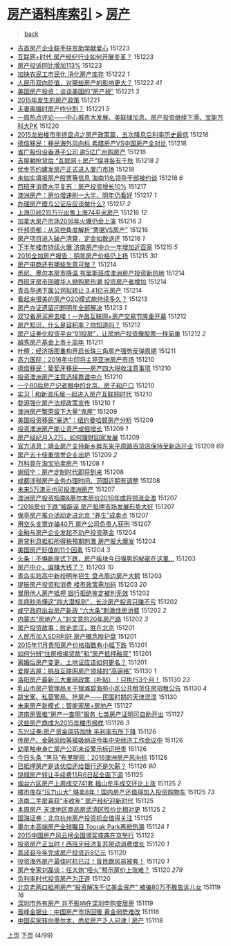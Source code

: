 [房产语料库索引](../../README.md)  > [房产](房产.md)
====
> [back](../README.md)

- [吉首房产企业联手扶贫助学献爱心](http://jkwz.applinzi.com/ittc/6779043066031899652.html#%E5%90%89%E9%A6%96%E6%88%BF%E4%BA%A7%E4%BC%81%E4%B8%9A%E8%81%94%E6%89%8B%E6%89%B6%E8%B4%AB%E5%8A%A9%E5%AD%A6%E7%8C%AE%E7%88%B1%E5%BF%83) 151223  
- [互联网+时代 房产经纪行业如何开展变革？](http://jkwz.applinzi.com/ittc/6778974191596602373.html#%E4%BA%92%E8%81%94%E7%BD%91%2B%E6%97%B6%E4%BB%A3+%E6%88%BF%E4%BA%A7%E7%BB%8F%E7%BA%AA%E8%A1%8C%E4%B8%9A%E5%A6%82%E4%BD%95%E5%BC%80%E5%B1%95%E5%8F%98%E9%9D%A9%EF%BC%9F) 151223  
- [房产投诉同比增加113%](http://jkwz.applinzi.com/ittc/6778905008208872452.html#%E6%88%BF%E4%BA%A7%E6%8A%95%E8%AF%89%E5%90%8C%E6%AF%94%E5%A2%9E%E5%8A%A0113%25) 151223  
- [加快农民工市民化 消化房产库存](http://jkwz.applinzi.com/ittc/6778468532333577221.html#%E5%8A%A0%E5%BF%AB%E5%86%9C%E6%B0%91%E5%B7%A5%E5%B8%82%E6%B0%91%E5%8C%96+%E6%B6%88%E5%8C%96%E6%88%BF%E4%BA%A7%E5%BA%93%E5%AD%98) 151222 *1* 
- [人民币双向贬值，对哪些房产的影响更大？](http://jkwz.applinzi.com/ittc/6778400362415522821.html#%E4%BA%BA%E6%B0%91%E5%B8%81%E5%8F%8C%E5%90%91%E8%B4%AC%E5%80%BC%EF%BC%8C%E5%AF%B9%E5%93%AA%E4%BA%9B%E6%88%BF%E4%BA%A7%E7%9A%84%E5%BD%B1%E5%93%8D%E6%9B%B4%E5%A4%A7%EF%BC%9F) 151222 *41* 
- [美国房产投资：谈谈美国的“房产税”](http://jkwz.applinzi.com/ittc/6778309441036485636.html#%E7%BE%8E%E5%9B%BD%E6%88%BF%E4%BA%A7%E6%8A%95%E8%B5%84%EF%BC%9A%E8%B0%88%E8%B0%88%E7%BE%8E%E5%9B%BD%E7%9A%84%E2%80%9C%E6%88%BF%E4%BA%A7%E7%A8%8E%E2%80%9D) 151221 *3* 
- [2015年发生的房产政策](http://jkwz.applinzi.com/ittc/6778267509123974148.html#2015%E5%B9%B4%E5%8F%91%E7%94%9F%E7%9A%84%E6%88%BF%E4%BA%A7%E6%94%BF%E7%AD%96) 151221  
- [夫妻离婚时房产咋分割？](http://jkwz.applinzi.com/ittc/6778219191706584068.html#%E5%A4%AB%E5%A6%BB%E7%A6%BB%E5%A9%9A%E6%97%B6%E6%88%BF%E4%BA%A7%E5%92%8B%E5%88%86%E5%89%B2%EF%BC%9F) 151221 *5* 
- [一周热点评论——中心城市大发展、美联储加息、房产投资继续下滑、宝能万科大PK](http://jkwz.applinzi.com/ittc/6777797356724683781.html#%E4%B8%80%E5%91%A8%E7%83%AD%E7%82%B9%E8%AF%84%E8%AE%BA%E2%80%94%E2%80%94%E4%B8%AD%E5%BF%83%E5%9F%8E%E5%B8%82%E5%A4%A7%E5%8F%91%E5%B1%95%E3%80%81%E7%BE%8E%E8%81%94%E5%82%A8%E5%8A%A0%E6%81%AF%E3%80%81%E6%88%BF%E4%BA%A7%E6%8A%95%E8%B5%84%E7%BB%A7%E7%BB%AD%E4%B8%8B%E6%BB%91%E3%80%81%E5%AE%9D%E8%83%BD%E4%B8%87%E7%A7%91%E5%A4%A7PK) 151220  
- [2015龙岩楼市年终盘点之房产政策篇，五次降息后利率历史最低](http://jkwz.applinzi.com/ittc/6777208334159709189.html#2015%E9%BE%99%E5%B2%A9%E6%A5%BC%E5%B8%82%E5%B9%B4%E7%BB%88%E7%9B%98%E7%82%B9%E4%B9%8B%E6%88%BF%E4%BA%A7%E6%94%BF%E7%AD%96%E7%AF%87%EF%BC%8C%E4%BA%94%E6%AC%A1%E9%99%8D%E6%81%AF%E5%90%8E%E5%88%A9%E7%8E%87%E5%8E%86%E5%8F%B2%E6%9C%80%E4%BD%8E) 151218  
- [德信移民：移民海外风向标 希腊房产VS中国房产全对比](http://jkwz.applinzi.com/ittc/6777205270753313796.html#%E5%BE%B7%E4%BF%A1%E7%A7%BB%E6%B0%91%EF%BC%9A%E7%A7%BB%E6%B0%91%E6%B5%B7%E5%A4%96%E9%A3%8E%E5%90%91%E6%A0%87+%E5%B8%8C%E8%85%8A%E6%88%BF%E4%BA%A7VS%E4%B8%AD%E5%9B%BD%E6%88%BF%E4%BA%A7%E5%85%A8%E5%AF%B9%E6%AF%94) 151218  
- [省广股份设香港子公司 逾5亿广州购房产](http://jkwz.applinzi.com/ittc/6777198241632486405.html#%E7%9C%81%E5%B9%BF%E8%82%A1%E4%BB%BD%E8%AE%BE%E9%A6%99%E6%B8%AF%E5%AD%90%E5%85%AC%E5%8F%B8+%E9%80%BE5%E4%BA%BF%E5%B9%BF%E5%B7%9E%E8%B4%AD%E6%88%BF%E4%BA%A7) 151218  
- [吉屋躺枪背后 “互联网＋房产”探寻各有千秋](http://jkwz.applinzi.com/ittc/6777098821704352773.html#%E5%90%89%E5%B1%8B%E8%BA%BA%E6%9E%AA%E8%83%8C%E5%90%8E+%E2%80%9C%E4%BA%92%E8%81%94%E7%BD%91%EF%BC%8B%E6%88%BF%E4%BA%A7%E2%80%9D%E6%8E%A2%E5%AF%BB%E5%90%84%E6%9C%89%E5%8D%83%E7%A7%8B) 151218 *2* 
- [优步签约建发房产正式进入厦门市场](http://jkwz.applinzi.com/ittc/6777091708848440325.html#%E4%BC%98%E6%AD%A5%E7%AD%BE%E7%BA%A6%E5%BB%BA%E5%8F%91%E6%88%BF%E4%BA%A7%E6%AD%A3%E5%BC%8F%E8%BF%9B%E5%85%A5%E5%8E%A6%E9%97%A8%E5%B8%82%E5%9C%BA) 151218  
- [未如实填报房产股票等信息 海南11名领导干部被约谈](http://jkwz.applinzi.com/ittc/6777068756463518725.html#%E6%9C%AA%E5%A6%82%E5%AE%9E%E5%A1%AB%E6%8A%A5%E6%88%BF%E4%BA%A7%E8%82%A1%E7%A5%A8%E7%AD%89%E4%BF%A1%E6%81%AF+%E6%B5%B7%E5%8D%9711%E5%90%8D%E9%A2%86%E5%AF%BC%E5%B9%B2%E9%83%A8%E8%A2%AB%E7%BA%A6%E8%B0%88) 151218 *6* 
- [西班牙消费水平复苏：房产投资增长10%](http://jkwz.applinzi.com/ittc/6776832905309586437.html#%E8%A5%BF%E7%8F%AD%E7%89%99%E6%B6%88%E8%B4%B9%E6%B0%B4%E5%B9%B3%E5%A4%8D%E8%8B%8F%EF%BC%9A%E6%88%BF%E4%BA%A7%E6%8A%95%E8%B5%84%E5%A2%9E%E9%95%BF10%25) 151217  
- [澳洲房产：房价增速削一大半，明年仍看好](http://jkwz.applinzi.com/ittc/6776788556458755076.html#%E6%BE%B3%E6%B4%B2%E6%88%BF%E4%BA%A7%EF%BC%9A%E6%88%BF%E4%BB%B7%E5%A2%9E%E9%80%9F%E5%89%8A%E4%B8%80%E5%A4%A7%E5%8D%8A%EF%BC%8C%E6%98%8E%E5%B9%B4%E4%BB%8D%E7%9C%8B%E5%A5%BD) 151217 *1* 
- [办理房产赠与公证后应该做什么?](http://jkwz.applinzi.com/ittc/6776736579615982597.html#%E5%8A%9E%E7%90%86%E6%88%BF%E4%BA%A7%E8%B5%A0%E4%B8%8E%E5%85%AC%E8%AF%81%E5%90%8E%E5%BA%94%E8%AF%A5%E5%81%9A%E4%BB%80%E4%B9%88%3F) 151217 *2* 
- [上海贝岭215万元出售上海74平米房产](http://jkwz.applinzi.com/ittc/6776455510173942788.html#%E4%B8%8A%E6%B5%B7%E8%B4%9D%E5%B2%AD215%E4%B8%87%E5%85%83%E5%87%BA%E5%94%AE%E4%B8%8A%E6%B5%B774%E5%B9%B3%E7%B1%B3%E6%88%BF%E4%BA%A7) 151216 *12* 
- [加拿大房产市场2016年火爆仍会上演](http://jkwz.applinzi.com/ittc/6776414454854190084.html#%E5%8A%A0%E6%8B%BF%E5%A4%A7%E6%88%BF%E4%BA%A7%E5%B8%82%E5%9C%BA2016%E5%B9%B4%E7%81%AB%E7%88%86%E4%BB%8D%E4%BC%9A%E4%B8%8A%E6%BC%94) 151216 *3* 
- [仟邦资都：从风控角度解析“票据VS房产”](http://jkwz.applinzi.com/ittc/6776392936338228228.html#%E4%BB%9F%E9%82%A6%E8%B5%84%E9%83%BD%EF%BC%9A%E4%BB%8E%E9%A3%8E%E6%8E%A7%E8%A7%92%E5%BA%A6%E8%A7%A3%E6%9E%90%E2%80%9C%E7%A5%A8%E6%8D%AEVS%E6%88%BF%E4%BA%A7%E2%80%9D) 151216  
- [房产项目进入破产清算，定金如数退还](http://jkwz.applinzi.com/ittc/6776382685358588932.html#%E6%88%BF%E4%BA%A7%E9%A1%B9%E7%9B%AE%E8%BF%9B%E5%85%A5%E7%A0%B4%E4%BA%A7%E6%B8%85%E7%AE%97%EF%BC%8C%E5%AE%9A%E9%87%91%E5%A6%82%E6%95%B0%E9%80%80%E8%BF%98) 151216 *1* 
- [下半年楼市持续火爆 济南房产中介一年增加近百家](http://jkwz.applinzi.com/ittc/6775979278823064581.html#%E4%B8%8B%E5%8D%8A%E5%B9%B4%E6%A5%BC%E5%B8%82%E6%8C%81%E7%BB%AD%E7%81%AB%E7%88%86+%E6%B5%8E%E5%8D%97%E6%88%BF%E4%BA%A7%E4%B8%AD%E4%BB%8B%E4%B8%80%E5%B9%B4%E5%A2%9E%E5%8A%A0%E8%BF%91%E7%99%BE%E5%AE%B6) 151215 *5* 
- [2016全加房产报告：明年房产价格仍上扬](http://jkwz.applinzi.com/ittc/6774828171451171844.html#2016%E5%85%A8%E5%8A%A0%E6%88%BF%E4%BA%A7%E6%8A%A5%E5%91%8A%EF%BC%9A%E6%98%8E%E5%B9%B4%E6%88%BF%E4%BA%A7%E4%BB%B7%E6%A0%BC%E4%BB%8D%E4%B8%8A%E6%89%AC) 151215 *30* 
- [房产电商还有哪些生意可做？](http://jkwz.applinzi.com/ittc/6775759405450789893.html#%E6%88%BF%E4%BA%A7%E7%94%B5%E5%95%86%E8%BF%98%E6%9C%89%E5%93%AA%E4%BA%9B%E7%94%9F%E6%84%8F%E5%8F%AF%E5%81%9A%EF%BC%9F) 151214  
- [悉尼、墨尔本房市降温 布里斯班成澳洲房产投资新热地](http://jkwz.applinzi.com/ittc/6775724976997139461.html#%E6%82%89%E5%B0%BC%E3%80%81%E5%A2%A8%E5%B0%94%E6%9C%AC%E6%88%BF%E5%B8%82%E9%99%8D%E6%B8%A9+%E5%B8%83%E9%87%8C%E6%96%AF%E7%8F%AD%E6%88%90%E6%BE%B3%E6%B4%B2%E6%88%BF%E4%BA%A7%E6%8A%95%E8%B5%84%E6%96%B0%E7%83%AD%E5%9C%B0) 151214  
- [西班牙房市回暖华人掀购房热潮 投资房产者增加](http://jkwz.applinzi.com/ittc/6775621127883981829.html#%E8%A5%BF%E7%8F%AD%E7%89%99%E6%88%BF%E5%B8%82%E5%9B%9E%E6%9A%96%E5%8D%8E%E4%BA%BA%E6%8E%80%E8%B4%AD%E6%88%BF%E7%83%AD%E6%BD%AE+%E6%8A%95%E8%B5%84%E6%88%BF%E4%BA%A7%E8%80%85%E5%A2%9E%E5%8A%A0) 151214  
- [青岛华通下属公司拟转让 3.41亿元房产](http://jkwz.applinzi.com/ittc/6775599122669372421.html#%E9%9D%92%E5%B2%9B%E5%8D%8E%E9%80%9A%E4%B8%8B%E5%B1%9E%E5%85%AC%E5%8F%B8%E6%8B%9F%E8%BD%AC%E8%AE%A9+3.41%E4%BA%BF%E5%85%83%E6%88%BF%E4%BA%A7) 151214  
- [看起来很美的房产O2O模式能持续多久？](http://jkwz.applinzi.com/ittc/6775272172847367172.html#%E7%9C%8B%E8%B5%B7%E6%9D%A5%E5%BE%88%E7%BE%8E%E7%9A%84%E6%88%BF%E4%BA%A7O2O%E6%A8%A1%E5%BC%8F%E8%83%BD%E6%8C%81%E7%BB%AD%E5%A4%9A%E4%B9%85%EF%BC%9F) 151213  
- [房产办证遗留问题明年全部解决](http://jkwz.applinzi.com/ittc/6775256750215398404.html#%E6%88%BF%E4%BA%A7%E5%8A%9E%E8%AF%81%E9%81%97%E7%95%99%E9%97%AE%E9%A2%98%E6%98%8E%E5%B9%B4%E5%85%A8%E9%83%A8%E8%A7%A3%E5%86%B3) 151213 *1* 
- [双12看房买房去喽！--许昌互联网+房产交易节隆重开幕](http://jkwz.applinzi.com/ittc/6774963024079356933.html#%E5%8F%8C12%E7%9C%8B%E6%88%BF%E4%B9%B0%E6%88%BF%E5%8E%BB%E5%96%BD%EF%BC%81--%E8%AE%B8%E6%98%8C%E4%BA%92%E8%81%94%E7%BD%91%2B%E6%88%BF%E4%BA%A7%E4%BA%A4%E6%98%93%E8%8A%82%E9%9A%86%E9%87%8D%E5%BC%80%E5%B9%95) 151212  
- [房产知识，什么是容积率？你知道吗？](http://jkwz.applinzi.com/ittc/6774956719604237317.html#%E6%88%BF%E4%BA%A7%E7%9F%A5%E8%AF%86%EF%BC%8C%E4%BB%80%E4%B9%88%E6%98%AF%E5%AE%B9%E7%A7%AF%E7%8E%87%EF%BC%9F%E4%BD%A0%E7%9F%A5%E9%81%93%E5%90%97%EF%BC%9F) 151212  
- [房产证券化投资平台“91投房”，让房地产投资像股票一样简单](http://jkwz.applinzi.com/ittc/6774871290309772292.html#%E6%88%BF%E4%BA%A7%E8%AF%81%E5%88%B8%E5%8C%96%E6%8A%95%E8%B5%84%E5%B9%B3%E5%8F%B0%E2%80%9C91%E6%8A%95%E6%88%BF%E2%80%9D%EF%BC%8C%E8%AE%A9%E6%88%BF%E5%9C%B0%E4%BA%A7%E6%8A%95%E8%B5%84%E5%83%8F%E8%82%A1%E7%A5%A8%E4%B8%80%E6%A0%B7%E7%AE%80%E5%8D%95) 151212 *2* 
- [越秀房产基金上市十周年](http://jkwz.applinzi.com/ittc/6774383454011786245.html#%E8%B6%8A%E7%A7%80%E6%88%BF%E4%BA%A7%E5%9F%BA%E9%87%91%E4%B8%8A%E5%B8%82%E5%8D%81%E5%91%A8%E5%B9%B4) 151211  
- [叶檀：经济版图重构开启长珠三角房产强势反弹周期](http://jkwz.applinzi.com/ittc/6774357956489643013.html#%E5%8F%B6%E6%AA%80%EF%BC%9A%E7%BB%8F%E6%B5%8E%E7%89%88%E5%9B%BE%E9%87%8D%E6%9E%84%E5%BC%80%E5%90%AF%E9%95%BF%E7%8F%A0%E4%B8%89%E8%A7%92%E6%88%BF%E4%BA%A7%E5%BC%BA%E5%8A%BF%E5%8F%8D%E5%BC%B9%E5%91%A8%E6%9C%9F) 151211  
- [高力国际：2016年中印将主导亚洲房产市场](http://jkwz.applinzi.com/ittc/6774292688392422404.html#%E9%AB%98%E5%8A%9B%E5%9B%BD%E9%99%85%EF%BC%9A2016%E5%B9%B4%E4%B8%AD%E5%8D%B0%E5%B0%86%E4%B8%BB%E5%AF%BC%E4%BA%9A%E6%B4%B2%E6%88%BF%E4%BA%A7%E5%B8%82%E5%9C%BA) 151210  
- [德信移民：葡萄牙移民——房产四大税收注意事项](http://jkwz.applinzi.com/ittc/6774247732713882629.html#%E5%BE%B7%E4%BF%A1%E7%A7%BB%E6%B0%91%EF%BC%9A%E8%91%A1%E8%90%84%E7%89%99%E7%A7%BB%E6%B0%91%E2%80%94%E2%80%94%E6%88%BF%E4%BA%A7%E5%9B%9B%E5%A4%A7%E7%A8%8E%E6%94%B6%E6%B3%A8%E6%84%8F%E4%BA%8B%E9%A1%B9) 151210  
- [投资澳洲房产注意选择靠谱中介](http://jkwz.applinzi.com/ittc/6774209360083551236.html#%E6%8A%95%E8%B5%84%E6%BE%B3%E6%B4%B2%E6%88%BF%E4%BA%A7%E6%B3%A8%E6%84%8F%E9%80%89%E6%8B%A9%E9%9D%A0%E8%B0%B1%E4%B8%AD%E4%BB%8B) 151210  
- [一个80后房产记者眼中的北京、房子和户口](http://jkwz.applinzi.com/ittc/6774202029899777029.html#%E4%B8%80%E4%B8%AA80%E5%90%8E%E6%88%BF%E4%BA%A7%E8%AE%B0%E8%80%85%E7%9C%BC%E4%B8%AD%E7%9A%84%E5%8C%97%E4%BA%AC%E3%80%81%E6%88%BF%E5%AD%90%E5%92%8C%E6%88%B7%E5%8F%A3) 151210  
- [实习 | 和新浪乐居一起进入房产互联网时代](http://jkwz.applinzi.com/ittc/6774157863736050692.html#%E5%AE%9E%E4%B9%A0+%7C+%E5%92%8C%E6%96%B0%E6%B5%AA%E4%B9%90%E5%B1%85%E4%B8%80%E8%B5%B7%E8%BF%9B%E5%85%A5%E6%88%BF%E4%BA%A7%E4%BA%92%E8%81%94%E7%BD%91%E6%97%B6%E4%BB%A3) 151210  
- [婺源强化房产法规政策宣传](http://jkwz.applinzi.com/ittc/6774124665140413444.html#%E5%A9%BA%E6%BA%90%E5%BC%BA%E5%8C%96%E6%88%BF%E4%BA%A7%E6%B3%95%E8%A7%84%E6%94%BF%E7%AD%96%E5%AE%A3%E4%BC%A0) 151210 *1* 
- [澳洲房产繁荣留下大量“鬼屋”](http://jkwz.applinzi.com/ittc/6773944792715363332.html#%E6%BE%B3%E6%B4%B2%E6%88%BF%E4%BA%A7%E7%B9%81%E8%8D%A3%E7%95%99%E4%B8%8B%E5%A4%A7%E9%87%8F%E2%80%9C%E9%AC%BC%E5%B1%8B%E2%80%9D) 151209  
- [美国投资移民“豪选”：纽约曼哈顿房产分析](http://jkwz.applinzi.com/ittc/6773855078117278724.html#%E7%BE%8E%E5%9B%BD%E6%8A%95%E8%B5%84%E7%A7%BB%E6%B0%91%E2%80%9C%E8%B1%AA%E9%80%89%E2%80%9D%EF%BC%9A%E7%BA%BD%E7%BA%A6%E6%9B%BC%E5%93%88%E9%A1%BF%E6%88%BF%E4%BA%A7%E5%88%86%E6%9E%90) 151209  
- [投资澳洲房产能让资产成倍增长](http://jkwz.applinzi.com/ittc/6773832353952826372.html#%E6%8A%95%E8%B5%84%E6%BE%B3%E6%B4%B2%E6%88%BF%E4%BA%A7%E8%83%BD%E8%AE%A9%E8%B5%84%E4%BA%A7%E6%88%90%E5%80%8D%E5%A2%9E%E9%95%BF) 151209 *1* 
- [房产经纪月入2万，如何理财回家发展](http://jkwz.applinzi.com/ittc/6773831591415776261.html#%E6%88%BF%E4%BA%A7%E7%BB%8F%E7%BA%AA%E6%9C%88%E5%85%A52%E4%B8%87%EF%BC%8C%E5%A6%82%E4%BD%95%E7%90%86%E8%B4%A2%E5%9B%9E%E5%AE%B6%E5%8F%91%E5%B1%95) 151209  
- [官方消息：靖业房产支持新乡胖东来平原路百货店保持至新店开业](http://jkwz.applinzi.com/ittc/6773810326390965253.html#%E5%AE%98%E6%96%B9%E6%B6%88%E6%81%AF%EF%BC%9A%E9%9D%96%E4%B8%9A%E6%88%BF%E4%BA%A7%E6%94%AF%E6%8C%81%E6%96%B0%E4%B9%A1%E8%83%96%E4%B8%9C%E6%9D%A5%E5%B9%B3%E5%8E%9F%E8%B7%AF%E7%99%BE%E8%B4%A7%E5%BA%97%E4%BF%9D%E6%8C%81%E8%87%B3%E6%96%B0%E5%BA%97%E5%BC%80%E4%B8%9A) 151209 *69* 
- [房产五十佳重信誉企业出炉](http://jkwz.applinzi.com/ittc/6773765051605582853.html#%E6%88%BF%E4%BA%A7%E4%BA%94%E5%8D%81%E4%BD%B3%E9%87%8D%E4%BF%A1%E8%AA%89%E4%BC%81%E4%B8%9A%E5%87%BA%E7%82%89) 151209 *2* 
- [万科竟在淘宝拍卖房产](http://jkwz.applinzi.com/ittc/6773382604242027525.html#%E4%B8%87%E7%A7%91%E7%AB%9F%E5%9C%A8%E6%B7%98%E5%AE%9D%E6%8B%8D%E5%8D%96%E6%88%BF%E4%BA%A7) 151208 *1* 
- [谢绍宁：房产定制时代即将到来](http://jkwz.applinzi.com/ittc/6773399668566524933.html#%E8%B0%A2%E7%BB%8D%E5%AE%81%EF%BC%9A%E6%88%BF%E4%BA%A7%E5%AE%9A%E5%88%B6%E6%97%B6%E4%BB%A3%E5%8D%B3%E5%B0%86%E5%88%B0%E6%9D%A5) 151208  
- [成都涉税房产业务办理时间、范围近期有调整](http://jkwz.applinzi.com/ittc/6773379754636084228.html#%E6%88%90%E9%83%BD%E6%B6%89%E7%A8%8E%E6%88%BF%E4%BA%A7%E4%B8%9A%E5%8A%A1%E5%8A%9E%E7%90%86%E6%97%B6%E9%97%B4%E3%80%81%E8%8C%83%E5%9B%B4%E8%BF%91%E6%9C%9F%E6%9C%89%E8%B0%83%E6%95%B4) 151208  
- [未来5万澳元也可投澳洲房产](http://jkwz.applinzi.com/ittc/6773145414547276804.html#%E6%9C%AA%E6%9D%A55%E4%B8%87%E6%BE%B3%E5%85%83%E4%B9%9F%E5%8F%AF%E6%8A%95%E6%BE%B3%E6%B4%B2%E6%88%BF%E4%BA%A7) 151207  
- [澳洲房产投资指南&amp;墨尔本房价2016年或将领涨全澳](http://jkwz.applinzi.com/ittc/6773125987730719748.html#%E6%BE%B3%E6%B4%B2%E6%88%BF%E4%BA%A7%E6%8A%95%E8%B5%84%E6%8C%87%E5%8D%97%26amp%3B%E5%A2%A8%E5%B0%94%E6%9C%AC%E6%88%BF%E4%BB%B72016%E5%B9%B4%E6%88%96%E5%B0%86%E9%A2%86%E6%B6%A8%E5%85%A8%E6%BE%B3) 151207  
- [“2016房价下跌”被辟谣 房产抵押市场发展形势大好](http://jkwz.applinzi.com/ittc/6773058890786931717.html#%E2%80%9C2016%E6%88%BF%E4%BB%B7%E4%B8%8B%E8%B7%8C%E2%80%9D%E8%A2%AB%E8%BE%9F%E8%B0%A3+%E6%88%BF%E4%BA%A7%E6%8A%B5%E6%8A%BC%E5%B8%82%E5%9C%BA%E5%8F%91%E5%B1%95%E5%BD%A2%E5%8A%BF%E5%A4%A7%E5%A5%BD) 151207  
- [保亭房产推介活动走进北京 “养生”成卖点](http://jkwz.applinzi.com/ittc/6773009893388977157.html#%E4%BF%9D%E4%BA%AD%E6%88%BF%E4%BA%A7%E6%8E%A8%E4%BB%8B%E6%B4%BB%E5%8A%A8%E8%B5%B0%E8%BF%9B%E5%8C%97%E4%BA%AC+%E2%80%9C%E5%85%BB%E7%94%9F%E2%80%9D%E6%88%90%E5%8D%96%E7%82%B9) 151207  
- [用空头支票诈骗40万 房产公司负责人获刑](http://jkwz.applinzi.com/ittc/6772768044464210949.html#%E7%94%A8%E7%A9%BA%E5%A4%B4%E6%94%AF%E7%A5%A8%E8%AF%88%E9%AA%9740%E4%B8%87+%E6%88%BF%E4%BA%A7%E5%85%AC%E5%8F%B8%E8%B4%9F%E8%B4%A3%E4%BA%BA%E8%8E%B7%E5%88%91) 151207  
- [金融与房产企业发起不动产投资基金](http://jkwz.applinzi.com/ittc/6771904300305613829.html#%E9%87%91%E8%9E%8D%E4%B8%8E%E6%88%BF%E4%BA%A7%E4%BC%81%E4%B8%9A%E5%8F%91%E8%B5%B7%E4%B8%8D%E5%8A%A8%E4%BA%A7%E6%8A%95%E8%B5%84%E5%9F%BA%E9%87%91) 151204  
- [房贷利息抵扣所得税预期刺激 房产股大爆发](http://jkwz.applinzi.com/ittc/6771857819972404228.html#%E6%88%BF%E8%B4%B7%E5%88%A9%E6%81%AF%E6%8A%B5%E6%89%A3%E6%89%80%E5%BE%97%E7%A8%8E%E9%A2%84%E6%9C%9F%E5%88%BA%E6%BF%80+%E6%88%BF%E4%BA%A7%E8%82%A1%E5%A4%A7%E7%88%86%E5%8F%91) 151204  
- [美国房产贬值的11个因素](http://jkwz.applinzi.com/ittc/6771843051517641732.html#%E7%BE%8E%E5%9B%BD%E6%88%BF%E4%BA%A7%E8%B4%AC%E5%80%BC%E7%9A%8411%E4%B8%AA%E5%9B%A0%E7%B4%A0) 151204 *3* 
- [头条｜不惧断崖式下跌，房产板块今日强势的秘密在这里...](http://jkwz.applinzi.com/ittc/6771706789238408197.html#%E5%A4%B4%E6%9D%A1%EF%BD%9C%E4%B8%8D%E6%83%A7%E6%96%AD%E5%B4%96%E5%BC%8F%E4%B8%8B%E8%B7%8C%EF%BC%8C%E6%88%BF%E4%BA%A7%E6%9D%BF%E5%9D%97%E4%BB%8A%E6%97%A5%E5%BC%BA%E5%8A%BF%E7%9A%84%E7%A7%98%E5%AF%86%E5%9C%A8%E8%BF%99%E9%87%8C...) 151203  
- [房产中介，谁赚大钱了？](http://jkwz.applinzi.com/ittc/6771514377715057669.html#%E6%88%BF%E4%BA%A7%E4%B8%AD%E4%BB%8B%EF%BC%8C%E8%B0%81%E8%B5%9A%E5%A4%A7%E9%92%B1%E4%BA%86%EF%BC%9F) 151203 *10* 
- [青岛实验高中新校明年招生 盘点周边房产大鳄](http://jkwz.applinzi.com/ittc/6771489991901578245.html#%E9%9D%92%E5%B2%9B%E5%AE%9E%E9%AA%8C%E9%AB%98%E4%B8%AD%E6%96%B0%E6%A0%A1%E6%98%8E%E5%B9%B4%E6%8B%9B%E7%94%9F+%E7%9B%98%E7%82%B9%E5%91%A8%E8%BE%B9%E6%88%BF%E4%BA%A7%E5%A4%A7%E9%B3%84) 151203  
- [提振房产投资和消费 楼市政策需加码](http://jkwz.applinzi.com/ittc/6771382313946711044.html#%E6%8F%90%E6%8C%AF%E6%88%BF%E4%BA%A7%E6%8A%95%E8%B5%84%E5%92%8C%E6%B6%88%E8%B4%B9+%E6%A5%BC%E5%B8%82%E6%94%BF%E7%AD%96%E9%9C%80%E5%8A%A0%E7%A0%81) 151203 *20* 
- [冒用他人房产抵押 银行拒绝鉴定被判无效](http://jkwz.applinzi.com/ittc/6771257427572032516.html#%E5%86%92%E7%94%A8%E4%BB%96%E4%BA%BA%E6%88%BF%E4%BA%A7%E6%8A%B5%E6%8A%BC+%E9%93%B6%E8%A1%8C%E6%8B%92%E7%BB%9D%E9%89%B4%E5%AE%9A%E8%A2%AB%E5%88%A4%E6%97%A0%E6%95%88) 151202  
- [年底秒杀懂这“四大潜规则”，长沙房产投资只赚不亏](http://jkwz.applinzi.com/ittc/6771174544811492356.html#%E5%B9%B4%E5%BA%95%E7%A7%92%E6%9D%80%E6%87%82%E8%BF%99%E2%80%9C%E5%9B%9B%E5%A4%A7%E6%BD%9C%E8%A7%84%E5%88%99%E2%80%9D%EF%BC%8C%E9%95%BF%E6%B2%99%E6%88%BF%E4%BA%A7%E6%8A%95%E8%B5%84%E5%8F%AA%E8%B5%9A%E4%B8%8D%E4%BA%8F) 151202  
- [咸宁政府出台房产新政 “六大条”刺激住房消费](http://jkwz.applinzi.com/ittc/6771169403572061189.html#%E5%92%B8%E5%AE%81%E6%94%BF%E5%BA%9C%E5%87%BA%E5%8F%B0%E6%88%BF%E4%BA%A7%E6%96%B0%E6%94%BF+%E2%80%9C%E5%85%AD%E5%A4%A7%E6%9D%A1%E2%80%9D%E5%88%BA%E6%BF%80%E4%BD%8F%E6%88%BF%E6%B6%88%E8%B4%B9) 151202 *2* 
- [内蒙古“房地产人”刘文意的20年房产路](http://jkwz.applinzi.com/ittc/6771073709406422020.html#%E5%86%85%E8%92%99%E5%8F%A4%E2%80%9C%E6%88%BF%E5%9C%B0%E4%BA%A7%E4%BA%BA%E2%80%9D%E5%88%98%E6%96%87%E6%84%8F%E7%9A%8420%E5%B9%B4%E6%88%BF%E4%BA%A7%E8%B7%AF) 151202 *3* 
- [房产投资故事：败走武汉，胜在北京](http://jkwz.applinzi.com/ittc/6770913052455339013.html#%E6%88%BF%E4%BA%A7%E6%8A%95%E8%B5%84%E6%95%85%E4%BA%8B%EF%BC%9A%E8%B4%A5%E8%B5%B0%E6%AD%A6%E6%B1%89%EF%BC%8C%E8%83%9C%E5%9C%A8%E5%8C%97%E4%BA%AC) 151201  
- [人民币加入SDR利好 房产概念股护盘](http://jkwz.applinzi.com/ittc/6770892173134529540.html#%E4%BA%BA%E6%B0%91%E5%B8%81%E5%8A%A0%E5%85%A5SDR%E5%88%A9%E5%A5%BD+%E6%88%BF%E4%BA%A7%E6%A6%82%E5%BF%B5%E8%82%A1%E6%8A%A4%E7%9B%98) 151201  
- [2015年11月贵阳房产价格指数有小幅下跌](http://jkwz.applinzi.com/ittc/6770878731921146884.html#2015%E5%B9%B411%E6%9C%88%E8%B4%B5%E9%98%B3%E6%88%BF%E4%BA%A7%E4%BB%B7%E6%A0%BC%E6%8C%87%E6%95%B0%E6%9C%89%E5%B0%8F%E5%B9%85%E4%B8%8B%E8%B7%8C) 151201  
- [如何分辨“住房按揭贷款”和“房产抵押融资”](http://jkwz.applinzi.com/ittc/6770495694142178308.html#%E5%A6%82%E4%BD%95%E5%88%86%E8%BE%A8%E2%80%9C%E4%BD%8F%E6%88%BF%E6%8C%89%E6%8F%AD%E8%B4%B7%E6%AC%BE%E2%80%9D%E5%92%8C%E2%80%9C%E6%88%BF%E4%BA%A7%E6%8A%B5%E6%8A%BC%E8%9E%8D%E8%B5%84%E2%80%9D) 151201  
- [离婚后房产变更，土地证应该如何更名？](http://jkwz.applinzi.com/ittc/6770797969519674373.html#%E7%A6%BB%E5%A9%9A%E5%90%8E%E6%88%BF%E4%BA%A7%E5%8F%98%E6%9B%B4%EF%BC%8C%E5%9C%9F%E5%9C%B0%E8%AF%81%E5%BA%94%E8%AF%A5%E5%A6%82%E4%BD%95%E6%9B%B4%E5%90%8D%EF%BC%9F) 151201  
- [爱屋吉屋：挑战互联网房产领域的“高逼格”](http://jkwz.applinzi.com/ittc/6770565573973115908.html#%E7%88%B1%E5%B1%8B%E5%90%89%E5%B1%8B%EF%BC%9A%E6%8C%91%E6%88%98%E4%BA%92%E8%81%94%E7%BD%91%E6%88%BF%E4%BA%A7%E9%A2%86%E5%9F%9F%E7%9A%84%E2%80%9C%E9%AB%98%E9%80%BC%E6%A0%BC%E2%80%9D) 151130 *1* 
- [洛阳房产最新三大重磅政策（补贴）！只执行3个月！](http://jkwz.applinzi.com/ittc/6770438458195837956.html#%E6%B4%9B%E9%98%B3%E6%88%BF%E4%BA%A7%E6%9C%80%E6%96%B0%E4%B8%89%E5%A4%A7%E9%87%8D%E7%A3%85%E6%94%BF%E7%AD%96%EF%BC%88%E8%A1%A5%E8%B4%B4%EF%BC%89%EF%BC%81%E5%8F%AA%E6%89%A7%E8%A1%8C3%E4%B8%AA%E6%9C%88%EF%BC%81) 151130 *23* 
- [乳山市房产管理局关于银滩碧海苑小区公共租赁住房招租公告](http://jkwz.applinzi.com/ittc/6770397298148508676.html#%E4%B9%B3%E5%B1%B1%E5%B8%82%E6%88%BF%E4%BA%A7%E7%AE%A1%E7%90%86%E5%B1%80%E5%85%B3%E4%BA%8E%E9%93%B6%E6%BB%A9%E7%A2%A7%E6%B5%B7%E8%8B%91%E5%B0%8F%E5%8C%BA%E5%85%AC%E5%85%B1%E7%A7%9F%E8%B5%81%E4%BD%8F%E6%88%BF%E6%8B%9B%E7%A7%9F%E5%85%AC%E5%91%8A) 151130 *4* 
- [跳宝案、私营警局、抢房产——民国时期的天津混混](http://jkwz.applinzi.com/ittc/6770393967883715589.html#%E8%B7%B3%E5%AE%9D%E6%A1%88%E3%80%81%E7%A7%81%E8%90%A5%E8%AD%A6%E5%B1%80%E3%80%81%E6%8A%A2%E6%88%BF%E4%BA%A7%E2%80%94%E2%80%94%E6%B0%91%E5%9B%BD%E6%97%B6%E6%9C%9F%E7%9A%84%E5%A4%A9%E6%B4%A5%E6%B7%B7%E6%B7%B7) 151130  
- [未来房产新模式：智能家居+房地产](http://jkwz.applinzi.com/ittc/6769328043160241156.html#%E6%9C%AA%E6%9D%A5%E6%88%BF%E4%BA%A7%E6%96%B0%E6%A8%A1%E5%BC%8F%EF%BC%9A%E6%99%BA%E8%83%BD%E5%AE%B6%E5%B1%85%2B%E6%88%BF%E5%9C%B0%E4%BA%A7) 151127  
- [济南房管推“房产一查明”服务 七类房产证明可自助开出](http://jkwz.applinzi.com/ittc/6769322318342128645.html#%E6%B5%8E%E5%8D%97%E6%88%BF%E7%AE%A1%E6%8E%A8%E2%80%9C%E6%88%BF%E4%BA%A7%E4%B8%80%E6%9F%A5%E6%98%8E%E2%80%9D%E6%9C%8D%E5%8A%A1+%E4%B8%83%E7%B1%BB%E6%88%BF%E4%BA%A7%E8%AF%81%E6%98%8E%E5%8F%AF%E8%87%AA%E5%8A%A9%E5%BC%80%E5%87%BA) 151127  
- [这些房产商成为2015年楼市榜样](http://jkwz.applinzi.com/ittc/6768967329291699205.html#%E8%BF%99%E4%BA%9B%E6%88%BF%E4%BA%A7%E5%95%86%E6%88%90%E4%B8%BA2015%E5%B9%B4%E6%A5%BC%E5%B8%82%E6%A6%9C%E6%A0%B7) 151126 *3* 
- [东兴证券:房产资金周转加快 毛利率有所下降](http://jkwz.applinzi.com/ittc/6768941010612913157.html#%E4%B8%9C%E5%85%B4%E8%AF%81%E5%88%B8%3A%E6%88%BF%E4%BA%A7%E8%B5%84%E9%87%91%E5%91%A8%E8%BD%AC%E5%8A%A0%E5%BF%AB+%E6%AF%9B%E5%88%A9%E7%8E%87%E6%9C%89%E6%89%80%E4%B8%8B%E9%99%8D) 151126  
- [传房产、金融风险等被吸纳进今年中央经济工作会议中](http://jkwz.applinzi.com/ittc/6768940615853409284.html#%E4%BC%A0%E6%88%BF%E4%BA%A7%E3%80%81%E9%87%91%E8%9E%8D%E9%A3%8E%E9%99%A9%E7%AD%89%E8%A2%AB%E5%90%B8%E7%BA%B3%E8%BF%9B%E4%BB%8A%E5%B9%B4%E4%B8%AD%E5%A4%AE%E7%BB%8F%E6%B5%8E%E5%B7%A5%E4%BD%9C%E4%BC%9A%E8%AE%AE%E4%B8%AD) 151126  
- [幼童触电身亡房产公司未设警示标识担责](http://jkwz.applinzi.com/ittc/6768934537208005636.html#%E5%B9%BC%E7%AB%A5%E8%A7%A6%E7%94%B5%E8%BA%AB%E4%BA%A1%E6%88%BF%E4%BA%A7%E5%85%AC%E5%8F%B8%E6%9C%AA%E8%AE%BE%E8%AD%A6%E7%A4%BA%E6%A0%87%E8%AF%86%E6%8B%85%E8%B4%A3) 151126  
- [今日头条 “黑马”布里斯班：2016澳洲房产风向标](http://jkwz.applinzi.com/ittc/6768924542328374277.html#%E4%BB%8A%E6%97%A5%E5%A4%B4%E6%9D%A1+%E2%80%9C%E9%BB%91%E9%A9%AC%E2%80%9D%E5%B8%83%E9%87%8C%E6%96%AF%E7%8F%AD%EF%BC%9A2016%E6%BE%B3%E6%B4%B2%E6%88%BF%E4%BA%A7%E9%A3%8E%E5%90%91%E6%A0%87) 151126  
- [已抵押房产是该优偿还给银行还是欠薪？](http://jkwz.applinzi.com/ittc/6768837270513910789.html#%E5%B7%B2%E6%8A%B5%E6%8A%BC%E6%88%BF%E4%BA%A7%E6%98%AF%E8%AF%A5%E4%BC%98%E5%81%BF%E8%BF%98%E7%BB%99%E9%93%B6%E8%A1%8C%E8%BF%98%E6%98%AF%E6%AC%A0%E8%96%AA%EF%BC%9F) 151126 *90* 
- [饶城房产转让手续费11月6日起全面下调](http://jkwz.applinzi.com/ittc/6768649619735315461.html#%E9%A5%B6%E5%9F%8E%E6%88%BF%E4%BA%A7%E8%BD%AC%E8%AE%A9%E6%89%8B%E7%BB%AD%E8%B4%B911%E6%9C%886%E6%97%A5%E8%B5%B7%E5%85%A8%E9%9D%A2%E4%B8%8B%E8%B0%83) 151125  
- [烟台六区房产上周成交741套 福山牟平成交环比上涨](http://jkwz.applinzi.com/ittc/6768524307525534724.html#%E7%83%9F%E5%8F%B0%E5%85%AD%E5%8C%BA%E6%88%BF%E4%BA%A7%E4%B8%8A%E5%91%A8%E6%88%90%E4%BA%A4741%E5%A5%97+%E7%A6%8F%E5%B1%B1%E7%89%9F%E5%B9%B3%E6%88%90%E4%BA%A4%E7%8E%AF%E6%AF%94%E4%B8%8A%E6%B6%A8) 151125 *2* 
- [楼市库存“压力山大” 够卖8年！国内房产还值得加入投资购物车](http://jkwz.applinzi.com/ittc/6768653901217940485.html#%E6%A5%BC%E5%B8%82%E5%BA%93%E5%AD%98%E2%80%9C%E5%8E%8B%E5%8A%9B%E5%B1%B1%E5%A4%A7%E2%80%9D+%E5%A4%9F%E5%8D%968%E5%B9%B4%EF%BC%81%E5%9B%BD%E5%86%85%E6%88%BF%E4%BA%A7%E8%BF%98%E5%80%BC%E5%BE%97%E5%8A%A0%E5%85%A5%E6%8A%95%E8%B5%84%E8%B4%AD%E7%89%A9%E8%BD%A6) 151125 *73* 
- [济南二手房喜获“丰收年” 房产经纪迎新时代](http://jkwz.applinzi.com/ittc/6768547512344642565.html#%E6%B5%8E%E5%8D%97%E4%BA%8C%E6%89%8B%E6%88%BF%E5%96%9C%E8%8E%B7%E2%80%9C%E4%B8%B0%E6%94%B6%E5%B9%B4%E2%80%9D+%E6%88%BF%E4%BA%A7%E7%BB%8F%E7%BA%AA%E8%BF%8E%E6%96%B0%E6%97%B6%E4%BB%A3) 151125  
- [本周房产 天津地区商品房武清区性价比相对更](http://jkwz.applinzi.com/ittc/6768559923873186820.html#%E6%9C%AC%E5%91%A8%E6%88%BF%E4%BA%A7+%E5%A4%A9%E6%B4%A5%E5%9C%B0%E5%8C%BA%E5%95%86%E5%93%81%E6%88%BF%E6%AD%A6%E6%B8%85%E5%8C%BA%E6%80%A7%E4%BB%B7%E6%AF%94%E7%9B%B8%E5%AF%B9%E6%9B%B4) 151125 *2* 
- [国海证券：北京杭州房产投资机会值得关注](http://jkwz.applinzi.com/ittc/6768540493147538436.html#%E5%9B%BD%E6%B5%B7%E8%AF%81%E5%88%B8%EF%BC%9A%E5%8C%97%E4%BA%AC%E6%9D%AD%E5%B7%9E%E6%88%BF%E4%BA%A7%E6%8A%95%E8%B5%84%E6%9C%BA%E4%BC%9A%E5%80%BC%E5%BE%97%E5%85%B3%E6%B3%A8) 151125  
- [墨尔本高端房产全球瞩目 Toorak Park再掀热潮](http://jkwz.applinzi.com/ittc/6768197086562747397.html#%E5%A2%A8%E5%B0%94%E6%9C%AC%E9%AB%98%E7%AB%AF%E6%88%BF%E4%BA%A7%E5%85%A8%E7%90%83%E7%9E%A9%E7%9B%AE+Toorak+Park%E5%86%8D%E6%8E%80%E7%83%AD%E6%BD%AE) 151124 *1* 
- [2015中国房产风云榜全国颁奖盛典在京举行](http://jkwz.applinzi.com/ittc/6767431454493770757.html#2015%E4%B8%AD%E5%9B%BD%E6%88%BF%E4%BA%A7%E9%A3%8E%E4%BA%91%E6%A6%9C%E5%85%A8%E5%9B%BD%E9%A2%81%E5%A5%96%E7%9B%9B%E5%85%B8%E5%9C%A8%E4%BA%AC%E4%B8%BE%E8%A1%8C) 151122  
- [投资房产正当时！西班牙经济复苏带动消费增长](http://jkwz.applinzi.com/ittc/6766820837982471173.html#%E6%8A%95%E8%B5%84%E6%88%BF%E4%BA%A7%E6%AD%A3%E5%BD%93%E6%97%B6%EF%BC%81%E8%A5%BF%E7%8F%AD%E7%89%99%E7%BB%8F%E6%B5%8E%E5%A4%8D%E8%8B%8F%E5%B8%A6%E5%8A%A8%E6%B6%88%E8%B4%B9%E5%A2%9E%E9%95%BF) 151120 *1* 
- [荔波县今年完成房产投资近8亿元](http://jkwz.applinzi.com/ittc/6766802205189604357.html#%E8%8D%94%E6%B3%A2%E5%8E%BF%E4%BB%8A%E5%B9%B4%E5%AE%8C%E6%88%90%E6%88%BF%E4%BA%A7%E6%8A%95%E8%B5%84%E8%BF%918%E4%BA%BF%E5%85%83) 151120  
- [投资海外房产最佳时机已过！盲目跟风易被套！](http://jkwz.applinzi.com/ittc/6766723488157271044.html#%E6%8A%95%E8%B5%84%E6%B5%B7%E5%A4%96%E6%88%BF%E4%BA%A7%E6%9C%80%E4%BD%B3%E6%97%B6%E6%9C%BA%E5%B7%B2%E8%BF%87%EF%BC%81%E7%9B%B2%E7%9B%AE%E8%B7%9F%E9%A3%8E%E6%98%93%E8%A2%AB%E5%A5%97%EF%BC%81) 151120 *1* 
- [房产专家刘磊谈：任大炮“哑火”预示房价上涨难？](http://jkwz.applinzi.com/ittc/6766692125437854724.html#%E6%88%BF%E4%BA%A7%E4%B8%93%E5%AE%B6%E5%88%98%E7%A3%8A%E8%B0%88%EF%BC%9A%E4%BB%BB%E5%A4%A7%E7%82%AE%E2%80%9C%E5%93%91%E7%81%AB%E2%80%9D%E9%A2%84%E7%A4%BA%E6%88%BF%E4%BB%B7%E4%B8%8A%E6%B6%A8%E9%9A%BE%EF%BC%9F) 151120 *279* 
- [负利率时代投资房产为正道](http://jkwz.applinzi.com/ittc/6766630247491699716.html#%E8%B4%9F%E5%88%A9%E7%8E%87%E6%97%B6%E4%BB%A3%E6%8A%95%E8%B5%84%E6%88%BF%E4%BA%A7%E4%B8%BA%E6%AD%A3%E9%81%93) 151120  
- [北京老两口抵押房产“投资解冻千亿美金资产” 被骗80万不敢告诉儿女](http://jkwz.applinzi.com/ittc/6766457612023628805.html#%E5%8C%97%E4%BA%AC%E8%80%81%E4%B8%A4%E5%8F%A3%E6%8A%B5%E6%8A%BC%E6%88%BF%E4%BA%A7%E2%80%9C%E6%8A%95%E8%B5%84%E8%A7%A3%E5%86%BB%E5%8D%83%E4%BA%BF%E7%BE%8E%E9%87%91%E8%B5%84%E4%BA%A7%E2%80%9D+%E8%A2%AB%E9%AA%9780%E4%B8%87%E4%B8%8D%E6%95%A2%E5%91%8A%E8%AF%89%E5%84%BF%E5%A5%B3) 151119 *16* 
- [深圳市外有房产 并不影响在深圳申购安居房](http://jkwz.applinzi.com/ittc/6766428449845806085.html#%E6%B7%B1%E5%9C%B3%E5%B8%82%E5%A4%96%E6%9C%89%E6%88%BF%E4%BA%A7+%E5%B9%B6%E4%B8%8D%E5%BD%B1%E5%93%8D%E5%9C%A8%E6%B7%B1%E5%9C%B3%E7%94%B3%E8%B4%AD%E5%AE%89%E5%B1%85%E6%88%BF) 151119  
- [晋峰金银业：中国房产市场回暖 黄金弱势难改](http://jkwz.applinzi.com/ittc/6766046862494925828.html#%E6%99%8B%E5%B3%B0%E9%87%91%E9%93%B6%E4%B8%9A%EF%BC%9A%E4%B8%AD%E5%9B%BD%E6%88%BF%E4%BA%A7%E5%B8%82%E5%9C%BA%E5%9B%9E%E6%9A%96+%E9%BB%84%E9%87%91%E5%BC%B1%E5%8A%BF%E9%9A%BE%E6%94%B9) 151118  
- [中国买家转向墨尔本，悉尼房产乏人问津 | 房产](http://jkwz.applinzi.com/ittc/6766052146181309445.html#%E4%B8%AD%E5%9B%BD%E4%B9%B0%E5%AE%B6%E8%BD%AC%E5%90%91%E5%A2%A8%E5%B0%94%E6%9C%AC%EF%BC%8C%E6%82%89%E5%B0%BC%E6%88%BF%E4%BA%A7%E4%B9%8F%E4%BA%BA%E9%97%AE%E6%B4%A5+%7C+%E6%88%BF%E4%BA%A7) 151118  


 [上页](房产5.md) [下页](房产3.md)          (4/99)
